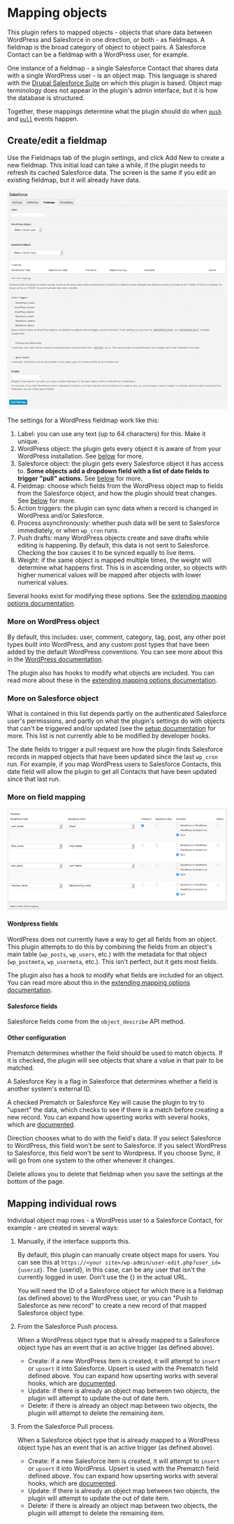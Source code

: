 # Mapping objects

This plugin refers to mapped objects - objects that share data between WordPress and Salesforce in one direction, or both - as fieldmaps. A fieldmap is the broad category of object to object pairs. A Salesforce Contact can be a fieldmap with a WordPress user, for example.

One instance of a fieldmap - a single Salesforce Contact that shares data with a single WordPress user - is an object map. This language is shared with the [Drupal Salesforce Suite](https://github.com/thinkshout/salesforce) on which this plugin is based. Object map terminology does not appear in the plugin's admin interface, but it is how the database is structured.

Together, these mappings determine what the plugin should do when [`push`](./push.md) and [`pull`](./pull.md) events happen.

## Create/edit a fieldmap

Use the Fieldmaps tab of the plugin settings, and click Add New to create a new fieldmap. This initial load can take a while, if the plugin needs to refresh its cached Salesforce data. The screen is the same if you edit an existing fieldmap, but it will already have data.

![WordPress Create New Fieldmap screen](./assets/img/screenshots/03-wordpress-create-fieldmap.png)

The settings for a WordPress fieldmap work like this:

1. Label: you can use any text (up to 64 characters) for this. Make it unique.
2. WordPress object: the plugin gets every object it is aware of from your WordPress installation. See [below](#more-on-wordpress-object) for more.
3. Salesforce object: the plugin gets every Salesforce object it has access to. **Some objects add a dropdown field with a list of date fields to trigger "pull" actions.** See [below](#more-on-salesforce-object) for more.
4. Fieldmap: choose which fields from the WordPress object map to fields from the Salesforce object, and how the plugin should treat changes. See [below](#more-on-field-mapping) for more.
5. Action triggers: the plugin can sync data when a record is changed in WordPress and/or Salesforce.
6. Process asynchronously: whether push data will be sent to Salesforce immediately, or when `wp_cron` runs.
7. Push drafts: many WordPress objects create and save drafts while editing is happening. By default, this data is not sent to Salesforce. Checking the box causes it to be synced equally to live items.
8. Weight: if the same object is mapped multiple times, the weight will determine what happens first. This is in ascending order, so objects with higher numerical values will be mapped after objects with lower numerical values.

Several hooks exist for modifying these options. See the [extending mapping options documentation](./extending-mapping-options.md).

### More on WordPress object

By default, this includes: user, comment, category, tag, post, any other post types built into WordPress, and any custom post types that have been added by the default WordPress conventions. You can see more about this in the [WordPress documentation](https://codex.wordpress.org/Post_Types).

The plugin also has hooks to modify what objects are included. You can read more about these in the [extending mapping options documentation](./extending-mapping-options.md#available-wordpress-objects).

### More on Salesforce object

What is contained in this list depends partly on the authenticated Salesforce user's permissions, and partly on what the plugin's settings do with objects that can't be triggered and/or updated (see the [setup documentation](./setup.md) for more. This list is not currently able to be modified by developer hooks.

The date fields to trigger a pull request are how the plugin finds Salesforce records in mapped objects that have been updated since the last `wp_cron` run. For example, if you map WordPress users to Salesforce Contacts, this date field will allow the plugin to get all Contacts that have been updated since that last run.

### More on field mapping

![WordPress fieldmap](./assets/img/screenshots/05-wordpress-fieldmap.png)

#### Wordpress fields

WordPress does not currently have a way to get all fields from an object. This plugin attempts to do this by combining the fields from an object's main table (`wp_posts`, `wp_users`, etc.) with the metadata for that object (`wp_postmeta`, `wp_usermeta`, etc.). This isn't perfect, but it gets most fields.

The plugin also has a hook to modify what fields are included for an object. You can read more about this in the [extending mapping options documentation](./extending-mapping-options.md#available-wordpress-fields).

#### Salesforce fields

Salesforce fields come from the `object_describe` API method.

#### Other configuration

Prematch determines whether the field should be used to match objects. If it is checked, the plugin will see objects that share a value in that pair to be matched.

A Salesforce Key is a flag in Salesforce that determines whether a field is another system's external ID.

A checked Prematch or Salesforce Key will cause the plugin to try to "upsert" the data, which checks to see if there is a match before creating a new record. You can expand how upserting works with several hooks, which are [documented](./extending-upsert.md).

Direction chooses what to do with the field's data. If you select Salesforce to WordPress, this field won't be sent to Salesforce. If you select WordPress to Salesforce, this field won't be sent to Wordpress. If you choose Sync, it will go from one system to the other whenever it changes.

Delete allows you to delete that fieldmap when you save the settings at the bottom of the page.

## Mapping individual rows

Individual object map rows - a WordPress user to a Salesforce Contact, for example - are created in several ways:

1. Manually, if the interface supports this.

    By default, this plugin can manually create object maps for users. You can see this at `https://<your site>/wp-admin/user-edit.php?user_id={userid}`. The {userid}, in this case, can be any user that isn't the currently logged in user. Don't use the {} in the actual URL.

    You will need the ID of a Salesforce object for which there is a fieldmap (as defined above) to the WordPress user, or you can "Push to Salesforce as new record" to create a new record of that mapped Salesforce object type.

2. From the Salesforce Push process.

    When a WordPress object type that is already mapped to a Salesforce object type has an event that is an active trigger (as defined above).

    - Create: if a new WordPress item is created, it will attempt to `insert` or `upsert` it into Salesforce. Upsert is used with the Prematch field defined above. You can expand how upserting works with several hooks, which are [documented](./extending-upsert.md).
    - Update: if there is already an object map between two objects, the plugin will attempt to update the out of date item.
    - Delete: if there is already an object map between two objects, the plugin will attempt to delete the remaining item.

3. From the Salesforce Pull process.

    When a Salesforce object type that is already mapped to a WordPress object type has an event that is an active trigger (as defined above).

    - Create: if a new Salesforce item is created, it will attempt to `insert` or `upsert` it into WordPress. Upsert is used with the Prematch field defined above. You can expand how upserting works with several hooks, which are [documented](./extending-upsert.md).
    - Update: if there is already an object map between two objects, the plugin will attempt to update the out of date item.
    - Delete: if there is already an object map between two objects, the plugin will attempt to delete the remaining item.